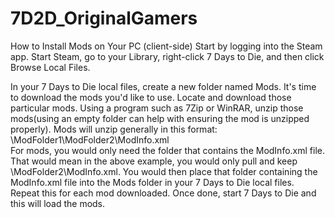 # 7D2D_OriginalGamers

How to Install Mods on Your PC (client-side)
Start by logging into the Steam app.
Start Steam, go to your Library, right-click 7 Days to Die, and then click Browse Local Files.

In your 7 Days to Die local files, create a new folder named Mods. It's time to download the mods you'd like to use.
Locate and download those particular mods. 
Using a program such as 7Zip or WinRAR, unzip those mods(using an empty folder can help with ensuring the mod is unzipped properly). Mods will unzip generally in this format: \ModFolder1\ModFolder2\ModInfo.xml\
For mods, you would only need the folder that contains the ModInfo.xml file. That would mean in the above example, you would only pull and keep \ModFolder2\ModInfo.xml\.
You would then place that folder containing the ModInfo.xml file into the Mods folder in your 7 Days to Die local files.
Repeat this for each mod downloaded. Once done, start 7 Days to Die and this will load the mods.
